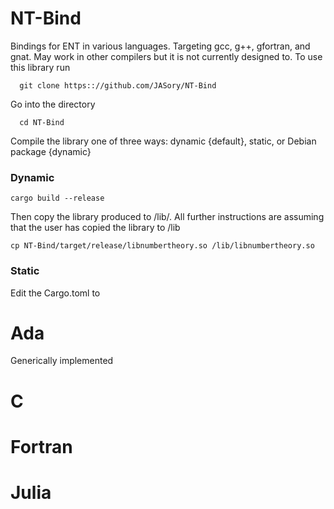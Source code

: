 # NT-Bind
Bindings for ENT in various languages. Targeting gcc, g++, gfortran, and gnat. May work in other compilers but it is not currently designed to. To use this library run 
```
  git clone https:://github.com/JASory/NT-Bind
```
Go into the directory
```
  cd NT-Bind
```  
Compile the library one of three ways: dynamic {default}, static, or Debian package {dynamic}

### Dynamic 
```
cargo build --release
```
Then copy the library produced to /lib/. All further instructions are assuming that the user has copied the library to /lib
```
cp NT-Bind/target/release/libnumbertheory.so /lib/libnumbertheory.so
```
### Static
Edit the Cargo.toml to 

# Ada
   Generically implemented 
# C

# Fortran

# Julia
